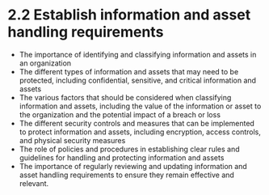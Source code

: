 # 2.2 Establish information and asset handling requirements

* The importance of identifying and classifying information and assets in an organization
* The different types of information and assets that may need to be protected, including confidential, sensitive, and critical information and assets
* The various factors that should be considered when classifying information and assets, including the value of the information or asset to the organization and the potential impact of a breach or loss
* The different security controls and measures that can be implemented to protect information and assets, including encryption, access controls, and physical security measures
* The role of policies and procedures in establishing clear rules and guidelines for handling and protecting information and assets
* The importance of regularly reviewing and updating information and asset handling requirements to ensure they remain effective and relevant.
